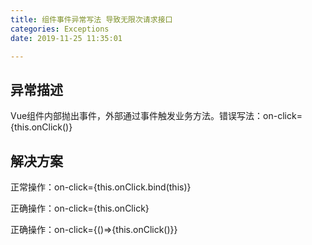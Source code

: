 ```yaml
---
title: 组件事件异常写法 导致无限次请求接口
categories: Exceptions
date: 2019-11-25 11:35:01

---
```


## 异常描述

Vue组件内部抛出事件，外部通过事件触发业务方法。错误写法：on-click={this.onClick()}



## 解决方案

正常操作：on-click={this.onClick.bind(this)}

正确操作：on-click={this.onClick}

正确操作：on-click={()=>{this.onClick()}}







